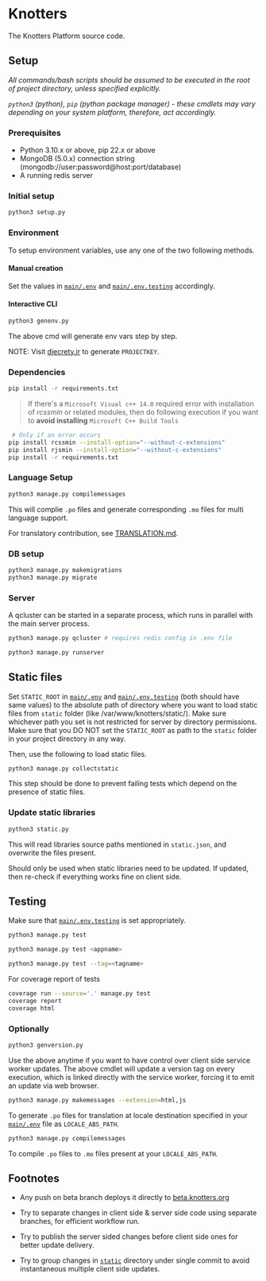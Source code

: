 # Knotters

The Knotters Platform source code.

## Setup

_All commands/bash scripts should be assumed to be executed in the root of project directory, unless specified explicitly._

_`python3` (python), `pip` (python package manager) - these cmdlets may vary depending on your system platform, therefore, act accordingly._

### Prerequisites

- Python 3.10.x or above, pip 22.x or above
- MongoDB (5.0.x) connection string (mongodb://user:password@host:port/database)
- A running redis server

### Initial setup

```bash
python3 setup.py
```

### Environment

To setup environment variables, use any one of the two following methods.

#### Manual creation

Set the values in [`main/.env`](main/.env) and [`main/.env.testing`](main/.env.testing) accordingly.

#### Interactive CLI

```py
python3 genenv.py
```

The above cmd will generate env vars step by step.

NOTE: Visit [djecrety.ir](http://djecrety.ir) to generate ```PROJECTKEY```.

### Dependencies

```bash
pip install -r requirements.txt
```

> If there's a ```Microsoft Visual c++ 14.0``` required error with installation of _rcssmin_ or related modules, then do following execution if you want to **avoid installing** ```Microsoft C++ Build Tools```

```bash
 # Only if an error occurs
pip install rcssmin --install-option="--without-c-extensions"
pip install rjsmin --install-option="--without-c-extensions"
pip install -r requirements.txt
```

### Language Setup

```bash
python3 manage.py compilemessages
```

This will complie `.po` files and generate corresponding `.mo` files for multi language support.

For translatory contribution, see [TRANSLATION.md](TRANSLATION.md).

### DB setup

```bash
python3 manage.py makemigrations
python3 manage.py migrate
```

### Server

A qcluster can be started in a separate process,
which runs in parallel with the main server process.

```bash
python3 manage.py qcluster # requires redis config in .env file
```

```bash
python3 manage.py runserver
```

## Static files

Set `STATIC_ROOT` in [`main/.env`](main/.env) and [`main/.env.testing`](main/.env.testing) (both should have same values) to the absolute path of directory where you want to load static files from `static` folder (like /var/www/knotters/static/). Make sure whichever path you set is not restricted for server by directory permissions.
Make sure that you DO NOT set the `STATIC_ROOT` as path to the `static` folder in your project directory in any way.

Then, use the following to load static files.

```bash
python3 manage.py collectstatic
```

This step should be done to prevent failing tests which depend on the presence of static files.

### Update static libraries

```bash
python3 static.py
```

This will read libraries source paths mentioned in `static.json`, and overwrite the files present.

Should only be used when static libraries need to be updated. If updated, then re-check if everything works fine on client side.

## Testing

Make sure that [`main/.env.testing`](main/.env.testing) is set appropriately.

```bash
python3 manage.py test
```

```bash
python3 manage.py test <appname>
```

```bash
python3 manage.py test --tag=<tagname>
```

For coverage report of tests

```bash
coverage run --source='.' manage.py test
coverage report
coverage html
```

### Optionally

```bash
python3 genversion.py
```

Use the above anytime if you want to have control over client side service worker updates. The above cmdlet will update a version tag on every execution, which is linked directly with the service worker, forcing it to emit an update via web browser.

```bash
python3 manage.py makemessages --extension=html,js
```

To generate `.po` files for translation at locale destination specified in your [`main/.env`](main/.env) file as `LOCALE_ABS_PATH`.

```bash
python3 manage.py compilemessages
```

To compile `.po` files to `.mo` files present at your `LOCALE_ABS_PATH`.

## Footnotes

- Any push on beta branch deploys it directly to [beta.knotters.org](https://beta.knotters.org)

- Try to separate changes in client side & server side code using separate branches, for efficient workflow run.

- Try to publish the server sided changes before client side ones for better update delivery.

- Try to group changes in [`static`](static) directory under single commit to avoid instantaneous multiple client side updates.
